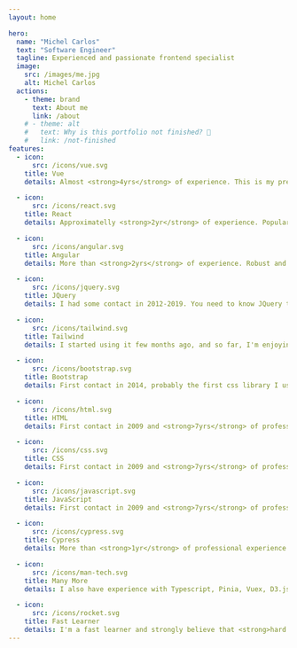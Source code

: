 ```yaml
---
layout: home

hero:
  name: "Michel Carlos"
  text: "Software Engineer"
  tagline: Experienced and passionate frontend specialist
  image:
    src: /images/me.jpg
    alt: Michel Carlos
  actions:
    - theme: brand
      text: About me
      link: /about
    # - theme: alt
    #   text: Why is this portfolio not finished? 🤔
    #   link: /not-finished
features:
  - icon:
      src: /icons/vue.svg
    title: Vue
    details: Almost <strong>4yrs</strong> of experience. This is my preferred JavaScript framework 💚

  - icon:
      src: /icons/react.svg
    title: React
    details: Approximatelly <strong>2yr</strong> of experience. Popular, versatile, and strong community 💙

  - icon:
      src: /icons/angular.svg
    title: Angular
    details: More than <strong>2yrs</strong> of experience. Robust and very opinionated 🧑🏽‍💻

  - icon:
      src: /icons/jquery.svg
    title: JQuery
    details: I had some contact in 2012-2019. You need to know JQuery to be a real frontend developer, right?

  - icon:
      src: /icons/tailwind.svg
    title: Tailwind
    details: I started using it few months ago, and so far, I'm enjoying using and configuring it ✨

  - icon:
      src: /icons/bootstrap.svg
    title: Bootstrap
    details: First contact in 2014, probably the first css library I used, it is always comfortable to use, but less popular nowadays

  - icon:
      src: /icons/html.svg
    title: HTML
    details: First contact in 2009 and <strong>7yrs</strong> of professional experience including the use of a11y and semantic

  - icon:
      src: /icons/css.svg
    title: CSS
    details: First contact in 2009 and <strong>7yrs</strong> of professional experience including the use of preprocessors

  - icon:
      src: /icons/javascript.svg
    title: JavaScript
    details: First contact in 2009 and <strong>7yrs</strong> of professional experience including a variety of libraries

  - icon:
      src: /icons/cypress.svg
    title: Cypress
    details: More than <strong>1yr</strong> of professional experience writing e2e tests. The api is easy to use and I'm comfortable using it

  - icon:
      src: /icons/man-tech.svg
    title: Many More
    details: I also have experience with Typescript, Pinia, Vuex, D3.js, Angular Material, Antd Design, Figma, Adobe XD, Jira, Miro...

  - icon:
      src: /icons/rocket.svg
    title: Fast Learner
    details: I'm a fast learner and strongly believe that <strong>hard work</strong> beats talent
---
```

